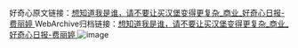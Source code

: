 好奇心原文链接：[想知道我是谁，请不要让买汉堡变得更复杂_商业_好奇心日报-费丽婷 ](https://www.qdaily.com/articles/10607.html)
WebArchive归档链接：[想知道我是谁，请不要让买汉堡变得更复杂_商业_好奇心日报-费丽婷 ](http://web.archive.org/web/20190623161023/https://www.qdaily.com/articles/10607.html)
![image](http://ww3.sinaimg.cn/large/007d5XDply1g3w2hrjvlej30u02i04qp)